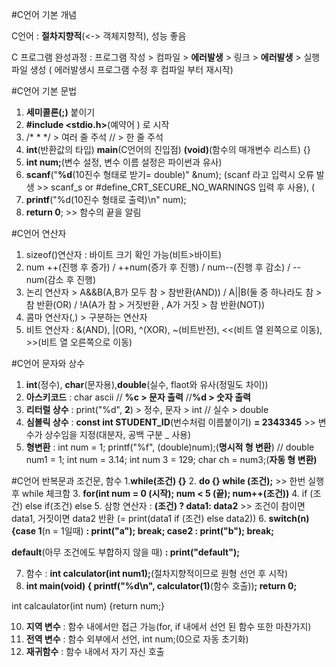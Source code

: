 #C언어 기본 개념

C언어 : **절차지향적**(<-> 객체지향적), 성능 좋음

C 프로그램 완성과정 : 프로그램 작성  > 컴파일 > **에러발생** > 링크 > **에러발생** > 실행파일 생성 ( 에러발생시 프로그램 수정 후 컴파일 부터 재시작)

#C언어 기본 문법
1. **세미콜론(;)** 붙이기
2. **#include <stdio.h>**(예약어 <standard input output>) 로 시작
3.  /* * */ > 여러 줄 주석   // > 한 줄 주석
4. **int**(반환값의 타입) **main**(C언어의 진입점) **(void)**(함수의 매개변수 리스트) {}
5. **int num;**(변수 설정, 변수 이름 설정은 파이썬과 유사)
6. **scanf**("**%d**(10진수 형태로 받기= double)" &num); (scanf 라고 입력시 오류 발생 >> scanf_s or #define_CRT_SECURE_NO_WARNINGS 입력 후 사용), (
7. **printf**("%d(10진수 형태로 출력)\n" num);
8. **return 0**; >> 함수의 끝을 알림

#C언어 연산자

1. sizeof()연산자 : 바이트 크기 확인 가능(비트>바이트)
2. num ++(진행 후 증가) / ++num(증가 후 진행) / num--(진행 후 감소) / --num(감소 후 진행)
3. 논리 연산자 > A&&B(A,B가 모두 참 > 참반환(AND)) / A||B(둘 중 하나라도 참 > 참 반환(OR) / !A(A가 참 > 거짓반환 , A가 거짓 > 참 반환(NOT))
4. 콤마 연산자(,) > 구분하는 연산자
5. 비트 연산자 : &(AND), |(OR), ^(XOR), ~(비트반전), <<(비트 열 왼쪽으로 이동), >>(비트 열 오른쪽으로 이동)

#C언어 문자와 상수 

1. **int**(정수), **char**(문자용),**double**(실수, flaot와 유사(정밀도 차이))
2. **아스키코드** : char ascii // **%c > 문자 출력** //**%d > 숫자 출력**
3. **리터럴 상수** : print("%d", **2**) > 정수, 문자 > int // 실수 > double
4. **심볼릭 상수** : **const int STUDENT_ID**(번수처럼 이름붙이기) **= 2343345** >> 변수가 상수임을 지정(대분자, 공백 구분 _ 사용)
5. **형변환** : int num = 1; printf("%f", (double)num);(**명시적 형 변환**) // double num1 = 1; int num = 3.14; int num 3 = 129; char ch = num3;(**자동 형 변환)**

#C언어 반복문과 조건문, 함수
1.**while(조건) {}**
2. **do {} while (조건);** >> 한번 실행 후 while 체크함
3. **for(int num = 0 (시작); num < 5 (끝); num++(조건))**
4. if (조건) else if(조건) else
5. 삼항 연산자 : **(조건) ? data1: data2** >> 조건이 참이면 data1, 거짓이면 data2 반환 (= print(data1 if (조건) else data2))
6. **switch(n) {case 1**(n = 1일때) **: print("a"); break; case2 : print("b"); break;** 

**default**(아무 조건에도 부합하지 않을 때) **: print("default");**

7. 함수 : **int calculator(int num1);**(절차지향적이므로 원형 선언 후 시작)
8. **int main(void) { printf("%d\n", calculator(1)**(함수 호출))**; return 0;**
   
  int calcaulator(int num) {return num;}

10. **지역 변수** : 함수 내에서만 접근 가능(for, if 내에서 선언 된 함수 또한 마찬가지)
11. **전역 변수** : 함수 외부에서 선언, int num;(0으로 자동 초기화)
12. **재귀함수** : 함수 내에서 자기 자신 호출
